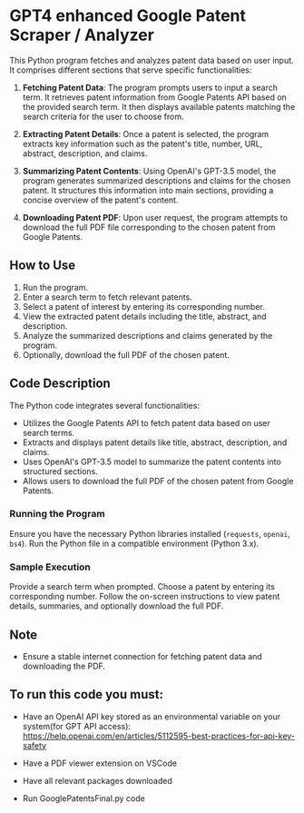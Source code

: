 # GPT4 enhanced Google Patent Scraper / Analyzer

This Python program fetches and analyzes patent data based on user input. It comprises different sections that serve specific functionalities:

1. **Fetching Patent Data**: The program prompts users to input a search term. It retrieves patent information from Google Patents API based on the provided search term. It then displays available patents matching the search criteria for the user to choose from.

2. **Extracting Patent Details**: Once a patent is selected, the program extracts key information such as the patent's title, number, URL, abstract, description, and claims.

3. **Summarizing Patent Contents**: Using OpenAI's GPT-3.5 model, the program generates summarized descriptions and claims for the chosen patent. It structures this information into main sections, providing a concise overview of the patent's content.

4. **Downloading Patent PDF**: Upon user request, the program attempts to download the full PDF file corresponding to the chosen patent from Google Patents.

## How to Use

1. Run the program.
2. Enter a search term to fetch relevant patents.
3. Select a patent of interest by entering its corresponding number.
4. View the extracted patent details including the title, abstract, and description.
5. Analyze the summarized descriptions and claims generated by the program.
6. Optionally, download the full PDF of the chosen patent.

## Code Description

The Python code integrates several functionalities:

- Utilizes the Google Patents API to fetch patent data based on user search terms.
- Extracts and displays patent details like title, abstract, description, and claims.
- Uses OpenAI's GPT-3.5 model to summarize the patent contents into structured sections.
- Allows users to download the full PDF of the chosen patent from Google Patents.

### Running the Program

Ensure you have the necessary Python libraries installed (`requests`, `openai`, `bs4`). Run the Python file in a compatible environment (Python 3.x).

### Sample Execution

Provide a search term when prompted. Choose a patent by entering its corresponding number. Follow the on-screen instructions to view patent details, summaries, and optionally download the full PDF.

## Note

- Ensure a stable internet connection for fetching patent data and downloading the PDF.

## To run this code you must:

- Have an OpenAI API key stored as an environmental variable on your system(for GPT API access): https://help.openai.com/en/articles/5112595-best-practices-for-api-key-safety

- Have a PDF viewer extension on VSCode

- Have all relevant packages downloaded

- Run GooglePatentsFinal.py code 
